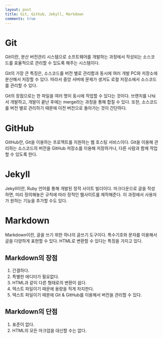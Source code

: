 ```yaml
---
layout: post
title: Git, Github, Jekyll, Markdown
comments: true
---
```


# Git
Git이란, 분산 버전관리 시스템으로 소프트웨어를 개발하는 과정에서 작성되는 소스코드를 효율적으로 관리할 수 있도록 해주는 시스템이다.

Git의 가장 큰 특징은, 소스코드를 버전 별로 관리함과 동시에 여러 개발 PC와 저장소에 분산해서 저장할 수 있다. 따라서 중앙 서버에 문제가 생겨도 로컬 저장소에서 소스코드를 관리할 수 있다.

Git의 장점으로는 한 파일을 여러 명이 동시에 작업할 수 있다는 것이다. 브랜치를 나눠서 개발하고, 개발이 끝난 후에는 merge라는 과정을 통해 합칠 수 있다. 또한, 소스코드를 버전 별로 관리하기 때문에 이전 버전으로 돌아가는 것이 간단하다.

# GitHub
GitHub란, Git을 이용하는 프로젝트를 지원하는 웹 호스팅 서비스이다. Git을 이용해 관리하는 소스코드의 버전을 GitHub 저장소를 이용해 저장하거나, 다른 사람과 함께 작업할 수 있도록 한다.

# Jekyll
Jekyll이란, Ruby 언어를 통해 개발된 정적 사이트 빌더이다. 마크다운으로 글을 작성하면, 미리 정의해놓은 규칙에 따라 정적인 웹사이트를 제작해준다. 이 과정에서 사용자가 원하는 기능을 추가할 수도 있다.

# Markdown

Markdown이란, 글을 쓰기 위한 하나의 글쓰기 도구이다. 특수기호와 문자를 이용해서 글을 다양하게 표현할 수 있다. HTML로 변환할 수 있다는 특징을 가지고 있다.

## Markdown의 장점
1. 간결하다.
2. 특별한 에디터가 필요없다.
3. HTML과 같이 다른 형태로의 변환이 쉽다.
3. 텍스트 파일이기 때문에 용량을 적게 차지한다.
4. 텍스트 파일이기 때문에 Git & GitHub를 이용해서 버전을 관리할 수 있다.

## Markdown의 단점
1. 표준이 없다.
2. HTML의 모든 마크업을 대신할 수는 없다.